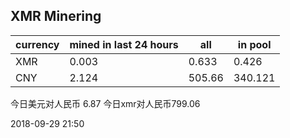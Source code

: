 ## XMR Minering

|currency|mined in last 24 hours|all|in pool|
|---|---|---|---|
|XMR|0.003|0.633|0.426|
|CNY|2.124|505.66|340.121|

今日美元对人民币 6.87	今日xmr对人民币799.06


2018-09-29 21:50